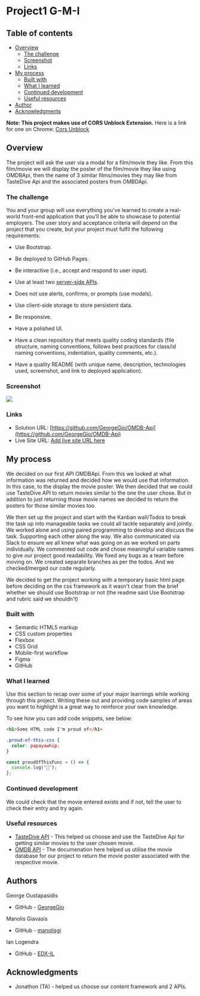 # Project1 G-M-I
## Table of contents

- [Overview](#overview)
  - [The challenge](#the-challenge)
  - [Screenshot](#screenshot)
  - [Links](#links)
- [My process](#my-process)
  - [Built with](#built-with)
  - [What I learned](#what-i-learned)
  - [Continued development](#continued-development)
  - [Useful resources](#useful-resources)
- [Author](#author)
- [Acknowledgments](#acknowledgments)

**Note: This project makes use of CORS Unblock Extension.**
Here is a link for one on Chrome: [Cors Unblock](https://chrome.google.com/webstore/detail/cors-unblock/lfhmikememgdcahcdlaciloancbhjino?hl=en)

## Overview

The project will ask the user via a modal for a film/movie they like. From this film/movie we will display the poster of the film/movie they like using OMDBApi, then the name of 3 similar films/movies they may like from TasteDive Api and the associated posters from OMBDApi.

### The challenge

You and your group will use everything you’ve learned to create a real-world front-end application that you’ll be able to showcase to potential employers. The user story and acceptance criteria will depend on the project that you create, but your project must fulfil the following requirements:

* Use Bootstrap.

* Be deployed to GitHub Pages.

* Be interactive (i.e., accept and respond to user input).

* Use at least two [server-side APIs](https://coding-boot-camp.github.io/full-stack/apis/api-resources).

* Does not use alerts, confirms, or prompts (use modals).

* Use client-side storage to store persistent data.

* Be responsive.

* Have a polished UI.

* Have a clean repository that meets quality coding standards (file structure, naming conventions, follows best practices for class/id naming conventions, indentation, quality comments, etc.).

* Have a quality README (with unique name, description, technologies used, screenshot, and link to deployed application).


### Screenshot

![](./screenshot.jpg)

### Links

- Solution URL: [https://github.com/GeorgeGio/OMDB-Api](https://github.com/GeorgeGio/OMDB-Api)
- Live Site URL: [Add live site URL here](https://your-live-site-url.com)

## My process

We decided on our first API OMDBApi. From this we looked at what information was returned and decided how we would use that information. In this case, to the display the movie poster. We then decided that we could use TasteDive API to return movies similar to the one the user chose. But in addition to just returning those movie names we decided to return the posters for those similar movies too. 

We then set up the project and start with the Kanban wall/Todos to break the task up into manageable tasks we could all tackle separately and jointly. We worked alone and using paired programming to develop and discuss the task. Supporting each other along the way. We also communicated via Slack to ensure we all knew what was going on as we worked on parts individually. We commented out code and chose meaningful variable names to give our project good readability. We fixed any bugs as a team before moving on. We created separate branches as per the todos. And we checked/merged our code regularly. 

We decided to get the project working with a temporary basic html page before deciding on the css framework as it wasn't clear from the brief whether we should use Bootstrap or not (the readme said Use Bootstrap and rubric said we shouldn't)

### Built with

- Semantic HTML5 markup
- CSS custom properties
- Flexbox
- CSS Grid
- Mobile-first workflow
- Figma
- GitHub


### What I learned

Use this section to recap over some of your major learnings while working through this project. Writing these out and providing code samples of areas you want to highlight is a great way to reinforce your own knowledge.

To see how you can add code snippets, see below:

```html
<h1>Some HTML code I'm proud of</h1>
```

```css
.proud-of-this-css {
  color: papayawhip;
}
```

```js
const proudOfThisFunc = () => {
  console.log("🎉");
};
```


### Continued development

We could check that the movie entered exists and if not, tell the user to check their entry and try again.


### Useful resources

- [TasteDive API](https://tastedive.com/read/api) - This helped us choose and use the TasteDive Api for getting similar movies to the user chosen movie.
- [OMDB API](https://www.omdbapi.com/) - The documenation here helped us utilise the movie database for our project to return the movie poster associated with the respective movie.


## Authors

George Oustapasidis
- GitHub - [GeorgeGio](https://github.com/GeorgeGio)

Manolis Giavasis
- GitHub - [manolisgi](https://github.com/manolisgi)

Ian Logendra
- GitHub - [EDX-IL](https://github.com/EDX-IL)


## Acknowledgments

- Jonathon (TA) - helped us choose our content framework and 2 APIs.

